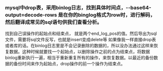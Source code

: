 ### mysql中drop表，采用binlog日志，找到具体时间点，--base64-output=decode-rows 是在你的binglog格式为row时，进行解码，然后翻译成常见的sql语句供我们查看分析。  
找到自己误操作的起始点和结束点，  就是两个end_log_pos的值。然后导出为sql文件，需要将sql文件反写，也就是insert变成delete等
如果像我一样直接drop表或者库的话。在binlog日志里是不会记录删除的数据的，所以没办法通过这样来恢复数据。这种时候就要找一个起始点，以删除操作之前的点为结束点，将数据binlog重新执行一遍，相当于重新重复所有的操作，来恢复数据。以最近的备份数据的备份时间来作为起始点，drop操作的前一个操作为结束点。